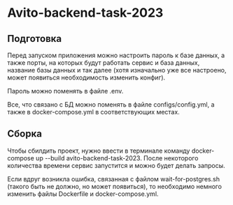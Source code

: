 # Avito-backend-task-2023

## Подготовка

Перед запуском приложения можно настроить пароль к базе данных, а также порты, на которых будут работать сервис и база данных, название базы данных и так далее (хотя изначально уже все настроено, может появиться необходимость изменить конфиг). 

Пароль можно поменять в файле .env.

Все, что связано с БД можно поменять в файле configs/config.yml, а также в docker-compose.yml в соответствующих местах.

## Сборка

Чтобы сбилдить проект, нужно ввести в терминале команду docker-compose up --build avito-backend-task-2023. После некоторого количества времени сервис запустится и можно будет делать запросы.

Если вдруг возникла ошибка, связанная с файлом wait-for-postgres.sh (такого быть не должно, но может появиться), то необходимо немного изменить файлы Dockerfile и docker-compose.yml.
